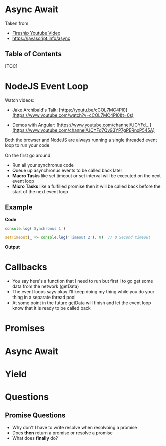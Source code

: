 <h1>Async Await</h1>

Taken from

-  [Fireship Youtube Video](https://www.youtube.com/watch?v=vn3tm0quoqE)
- https://javascript.info/async

<h2>Table of Contents</h2>

[TOC]

# NodeJS Event Loop

Watch videos: 

- Jake Archibald's Talk: [https://youtu.be/cCOL7MC4Pl0](https://www.youtube.com/watch?v=cCOL7MC4Pl0&t=0s) 

- Demos with Angular: [https://www.youtube.com/channel/UCYFd...](https://www.youtube.com/channel/UCYFd7Qy93YP7gPERnxP545A)

Both the browser and NodeJS are always running a single threaded event loop to run your code

On the first go around

- Run all your synchronus code
- Queue up asynchronus events to be called back later
- **Macro Tasks**  like set timeout or set interval will be executed on the next event loop
- **Micro Tasks** like a fulfilled promise then it will be called back before the start of the next event loop

## Example

**Code**

```javascript
console.log('Synchronus 1')

setTimeout(_ => console.log('Timeout 2'), 0)  // 0 Second timeout
```



**Output**



# Callbacks

- You say here's a function that I need to run but first I to go get some data from the network (getData)
- The event loops says okay I'll keep doing my thing while you do your thing in a separate thread pool
- At some point in the future getData will finish and let the event loop know that it is ready to be called back

# Promises

# Async Await

# Yield

# Questions

## Promise Questions

- Why don't I have to write resolve when resolvoing a promise
- Does **then** return a promise or resolve a promise
- What does **finally** do?

